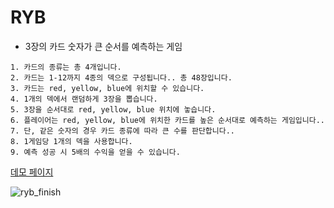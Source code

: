 # RYB
- 3장의 카드 숫자가 큰 순서를 예측하는 게임
```
1. 카드의 종류는 총 4개입니다.
2. 카드는 1-12까지 4종의 덱으로 구성됩니다.. 총 48장입니다.
3. 카드는 red, yellow, blue에 위치할 수 있습니다.
4. 1개의 덱에서 랜덤하게 3장을 뽑습니다.
5. 3장을 순서대로 red, yellow, blue 위치에 놓습니다.
6. 플레이어는 red, yellow, blue에 위치한 카드를 높은 순서대로 예측하는 게임입니다..
7. 단, 같은 숫자의 경우 카드 종류에 따라 큰 수를 판단합니다..
8. 1게임당 1개의 덱을 사용합니다.
9. 예측 성공 시 5배의 수익을 얻을 수 있습니다.
```
[데모 페이지](http://asset.moss.land/RYB/index.html)

![ryb_finish](https://user-images.githubusercontent.com/13128375/194215902-e3ec0857-709a-414b-aaa0-c2376ea9d837.gif)
